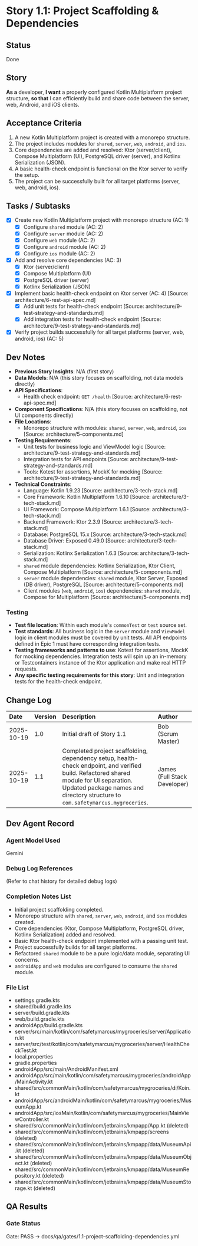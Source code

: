 # Story 1.1: Project Scaffolding & Dependencies

## Status
Done

## Story
**As a** developer,
**I want** a properly configured Kotlin Multiplatform project structure,
**so that** I can efficiently build and share code between the server, web, Android, and iOS clients.

## Acceptance Criteria
1.  A new Kotlin Multiplatform project is created with a monorepo structure.
2.  The project includes modules for `shared`, `server`, `web`, `android`, and `ios`.
3.  Core dependencies are added and resolved: Ktor (server/client), Compose Multiplatform (UI), PostgreSQL driver (server), and Kotlinx Serialization (JSON).
4.  A basic health-check endpoint is functional on the Ktor server to verify the setup.
5.  The project can be successfully built for all target platforms (server, web, android, ios).

## Tasks / Subtasks
- [x] Create new Kotlin Multiplatform project with monorepo structure (AC: 1)
    - [x] Configure `shared` module (AC: 2)
    - [x] Configure `server` module (AC: 2)
    - [x] Configure `web` module (AC: 2)
    - [x] Configure `android` module (AC: 2)
    - [x] Configure `ios` module (AC: 2)
- [x] Add and resolve core dependencies (AC: 3)
    - [x] Ktor (server/client)
    - [x] Compose Multiplatform (UI)
    - [x] PostgreSQL driver (server)
    - [x] Kotlinx Serialization (JSON)
- [x] Implement basic health-check endpoint on Ktor server (AC: 4) [Source: architecture/6-rest-api-spec.md]
    - [x] Add unit tests for health-check endpoint [Source: architecture/9-test-strategy-and-standards.md]
    - [x] Add integration tests for health-check endpoint [Source: architecture/9-test-strategy-and-standards.md]
- [x] Verify project builds successfully for all target platforms (server, web, android, ios) (AC: 5)

## Dev Notes
- **Previous Story Insights**: N/A (first story)
- **Data Models**: N/A (this story focuses on scaffolding, not data models directly)
- **API Specifications**:
    - Health check endpoint: `GET /health` [Source: architecture/6-rest-api-spec.md]
- **Component Specifications**: N/A (this story focuses on scaffolding, not UI components directly)
- **File Locations**:
    - Monorepo structure with modules: `shared`, `server`, `web`, `android`, `ios` [Source: architecture/5-components.md]
- **Testing Requirements**:
    - Unit tests for business logic and ViewModel logic [Source: architecture/9-test-strategy-and-standards.md]
    - Integration tests for API endpoints [Source: architecture/9-test-strategy-and-standards.md]
    - Tools: Kotest for assertions, MockK for mocking [Source: architecture/9-test-strategy-and-standards.md]
- **Technical Constraints**:
    - Language: Kotlin 1.9.23 [Source: architecture/3-tech-stack.md]
    - Core Framework: Kotlin Multiplatform 1.6.10 [Source: architecture/3-tech-stack.md]
    - UI Framework: Compose Multiplatform 1.6.1 [Source: architecture/3-tech-stack.md]
    - Backend Framework: Ktor 2.3.9 [Source: architecture/3-tech-stack.md]
    - Database: PostgreSQL 15.x [Source: architecture/3-tech-stack.md]
    - Database Driver: Exposed 0.49.0 [Source: architecture/3-tech-stack.md]
    - Serialization: Kotlinx Serialization 1.6.3 [Source: architecture/3-tech-stack.md]
    - `shared` module dependencies: Kotlinx Serialization, Ktor Client, Compose Multiplatform [Source: architecture/5-components.md]
    - `server` module dependencies: `shared` module, Ktor Server, Exposed (DB driver), PostgreSQL [Source: architecture/5-components.md]
    - Client modules (`web`, `android`, `ios`) dependencies: `shared` module, Compose for Multiplatform [Source: architecture/5-components.md]

### Testing
- **Test file location**: Within each module's `commonTest` or `test` source set.
- **Test standards**: All business logic in the `server` module and `ViewModel` logic in client modules must be covered by unit tests. All API endpoints defined in Epic 1 must have corresponding integration tests.
- **Testing frameworks and patterns to use**: Kotest for assertions, MockK for mocking dependencies. Integration tests will spin up an in-memory or Testcontainers instance of the Ktor application and make real HTTP requests.
- **Any specific testing requirements for this story**: Unit and integration tests for the health-check endpoint.

## Change Log
| Date | Version | Description | Author |
| :--- | :--- | :--- | :--- |
| 2025-10-19 | 1.0 | Initial draft of Story 1.1 | Bob (Scrum Master) |
| 2025-10-19 | 1.1 | Completed project scaffolding, dependency setup, health-check endpoint, and verified build. Refactored shared module for UI separation. Updated package names and directory structure to `com.safetymarcus.mygroceries`. | James (Full Stack Developer) |

## Dev Agent Record
### Agent Model Used
Gemini
### Debug Log References
(Refer to chat history for detailed debug logs)
### Completion Notes List
- Initial project scaffolding completed.
- Monorepo structure with `shared`, `server`, `web`, `android`, and `ios` modules created.
- Core dependencies (Ktor, Compose Multiplatform, PostgreSQL driver, Kotlinx Serialization) added and resolved.
- Basic Ktor health-check endpoint implemented with a passing unit test.
- Project successfully builds for all target platforms.
- Refactored `shared` module to be a pure logic/data module, separating UI concerns.
- `androidApp` and `web` modules are configured to consume the `shared` module.
### File List
- settings.gradle.kts
- shared/build.gradle.kts
- server/build.gradle.kts
- web/build.gradle.kts
- androidApp/build.gradle.kts
- server/src/main/kotlin/com/safetymarcus/mygroceries/server/Application.kt
- server/src/test/kotlin/com/safetymarcus/mygroceries/server/HealthCheckTest.kt
- local.properties
- gradle.properties
- androidApp/src/main/AndroidManifest.xml
- androidApp/src/main/kotlin/com/safetymarcus/mygroceries/androidApp/MainActivity.kt
- shared/src/commonMain/kotlin/com/safetymarcus/mygroceries/di/Koin.kt
- androidApp/src/androidMain/kotlin/com/safetymarcus/mygroceries/MuseumApp.kt
- androidApp/src/iosMain/kotlin/com/safetymarcus/mygroceries/MainViewController.kt
- shared/src/commonMain/kotlin/com/jetbrains/kmpapp/App.kt (deleted)
- shared/src/commonMain/kotlin/com/jetbrains/kmpapp/screens (deleted)
- shared/src/commonMain/kotlin/com/jetbrains/kmpapp/data/MuseumApi.kt (deleted)
- shared/src/commonMain/kotlin/com/jetbrains/kmpapp/data/MuseumObject.kt (deleted)
- shared/src/commonMain/kotlin/com/jetbrains/kmpapp/data/MuseumRepository.kt (deleted)
- shared/src/commonMain/kotlin/com/jetbrains/kmpapp/data/MuseumStorage.kt (deleted)

## QA Results

### Gate Status

Gate: PASS → docs/qa/gates/1.1-project-scaffolding-dependencies.yml
